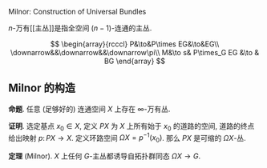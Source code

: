 
Milnor: Construction of Universal Bundles

$n$-万有[[主丛]]是指全空间 $(n-1)$-连通的主丛.

$$
\begin{array}{rcccl} P&\to&P\times EG&\to&EG\\ \downarrow&&\downarrow&&\downarrow\pi\\ M&\to s& P\times_G EG &\to & BG \end{array}
$$

## Milnor 的构造

**命题**. 任意 (足够好的) 连通空间 $X$ 上存在 $\infty$-万有丛.

**证明**. 选定基点 $x_0\in X$, 定义 $PX$ 为 $X$ 上所有始于 $x_0$ 的道路的空间, 道路的终点给出映射 $p\colon PX\to X$. 定义环路空间 $\Omega X=p^{-1}(x_0)$. 那么 $PX$ 是可缩的 $\Omega X$-丛.

**定理** (Milnor). $X$ 上任何 $G$-主丛都诱导自拓扑群同态 $\Omega X \to G$.

